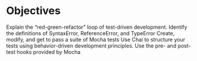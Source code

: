 **Objectives**
==============

Explain the “red-green-refactor” loop of test-driven development. Identify the definitions of SyntaxError, ReferenceError, and TypeError Create, modify, and get to pass a suite of Mocha tests Use Chai to structure your tests using behavior-driven development principles. Use the pre- and post-test hooks provided by Mocha
